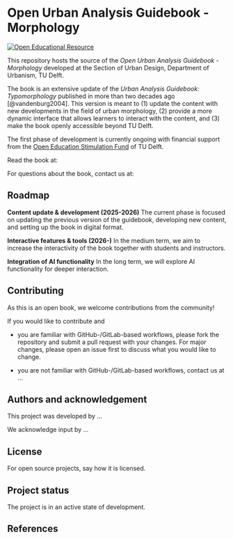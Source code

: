 
<!-- README.md is generated from README.Rmd. Please edit that file -->

# Open Urban Analysis Guidebook - Morphology

<!-- badges: start -->

[![Open Educational
Resource](https://img.shields.io/badge/OER-open-blue)](https://en.wikipedia.org/wiki/Open_educational_resources)
<!-- badges: end -->

This repository hosts the source of the *Open Urban Analysis Guidebook -
Morphology* developed at the Section of Urban Design, Department of
Urbanism, TU Delft.

The book is an extensive update of the *Urban Analysis Guidebook:
Typomorphology* published in more than two decades ago
\[@vandenburg2004\]. This version is meant to (1) update the content
with new developments in the field of urban morphology, (2) provide a
more dynamic interface that allows learners to interact with the
content, and (3) make the book openly accessible beyond TU Delft.

The first phase of development is currently ongoing with financial
support from the [Open Education Stimulation
Fund](https://www.tudelft.nl/en/open-science/articles-tu-delft/call-for-proposals-2025)
of TU Delft.

Read the book at:

For questions about the book, contact us at:

## Roadmap

**Content update & development (2025-2026)** The current phase is
focused on updating the previous version of the guidebook, developing
new content, and setting up the book in digital format.

**Interactive features & tools (2026-)** In the medium term, we aim to
increase the interactivity of the book together with students and
instructors.

**Integration of AI functionality** In the long term, we will explore AI
functionality for deeper interaction.

## Contributing

As this is an open book, we welcome contributions from the community!

If you would like to contribute and

- you are familiar with GitHub-/GitLab-based workflows, please fork the
  repository and submit a pull request with your changes. For major
  changes, please open an issue first to discuss what you would like to
  change.

- you are not familiar with GitHub-/GitLab-based workflows, contact us
  at …

## Authors and acknowledgement

This project was developed by …

We acknowledge input by …

## License

For open source projects, say how it is licensed.

## Project status

The project is in an active state of development.

## References
